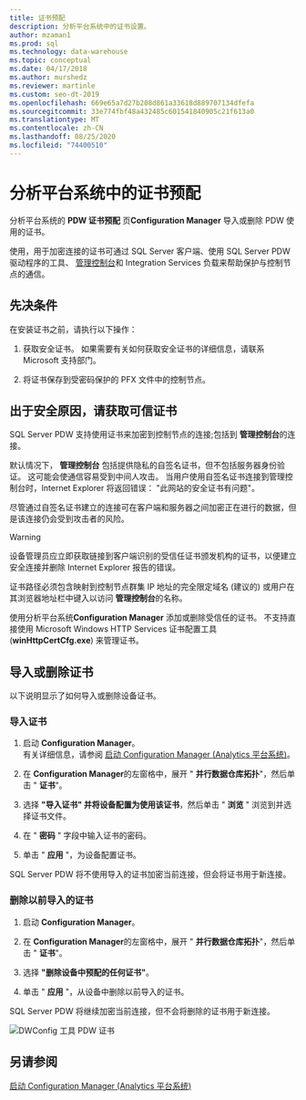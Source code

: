 ```yaml
---
title: 证书预配
description: 分析平台系统中的证书设置。
author: mzaman1
ms.prod: sql
ms.technology: data-warehouse
ms.topic: conceptual
ms.date: 04/17/2018
ms.author: murshedz
ms.reviewer: martinle
ms.custom: seo-dt-2019
ms.openlocfilehash: 669e65a7d27b208d861a33618d889707134dfefa
ms.sourcegitcommit: 33e774fbf48a432485c601541840905c21f613a0
ms.translationtype: MT
ms.contentlocale: zh-CN
ms.lasthandoff: 08/25/2020
ms.locfileid: "74400510"
---
```

# <a name="certificate-provisioning-in-analytics-platform-system"></a>分析平台系统中的证书预配
分析平台系统的 **PDW 证书预配** 页**Configuration Manager** 导入或删除 PDW 使用的证书。 

使用，用于加密连接的证书可通过 SQL Server 客户端、使用 SQL Server PDW 驱动程序的工具、 [管理控制台](monitor-the-appliance-by-using-the-admin-console.md)和 Integration Services 负载来帮助保护与控制节点的通信。 
  
## <a name="prerequisites"></a>先决条件  
在安装证书之前，请执行以下操作：  
  
1.  获取安全证书。 如果需要有关如何获取安全证书的详细信息，请联系 Microsoft 支持部门。  
  
2.  将证书保存到受密码保护的 PFX 文件中的控制节点。  
  
## <a name="for-security-reasons-obtain-a-trusted-certificate"></a>出于安全原因，请获取可信证书  
SQL Server PDW 支持使用证书来加密到控制节点的连接;包括到 **管理控制台**的连接。  
  
默认情况下， **管理控制台** 包括提供隐私的自签名证书，但不包括服务器身份验证。 这可能会使通信容易受到中间人攻击。 当用户使用自签名证书连接到管理控制台时，Internet Explorer 将返回错误： "此网站的安全证书有问题"。  
  
尽管通过自签名证书建立的连接可在客户端和服务器之间加密正在进行的数据，但是该连接仍会受到攻击者的风险。  
  
> [!WARNING]  
> 设备管理员应立即获取链接到客户端识别的受信任证书颁发机构的证书，以便建立安全连接并删除 Internet Explorer 报告的错误。  
  
证书路径必须包含映射到控制节点群集 IP 地址的完全限定域名 (建议的) 或用户在其浏览器地址栏中键入以访问 **管理控制台**的名称。  
  
使用分析平台系统**Configuration Manager** 添加或删除受信任的证书。 不支持直接使用 Microsoft Windows HTTP Services 证书配置工具 (**winHttpCertCfg.exe**) 来管理证书。  
  
## <a name="import-or-remove-the-certificate"></a>导入或删除证书  
以下说明显示了如何导入或删除设备证书。  
  
### <a name="to-import-the-certificate"></a>导入证书  
  
1.  启动 **Configuration Manager**。  
有关详细信息，请参阅 [启动 Configuration Manager &#40;Analytics 平台系统&#41;](launch-the-configuration-manager.md)。  

2.  在 **Configuration Manager**的左窗格中，展开 " **并行数据仓库拓扑**"，然后单击 " **证书**"。  
  
3.  选择 **"导入证书" 并将设备配置为使用该证书**，然后单击 " **浏览** " 浏览到并选择证书文件。  
  
4.  在 " **密码** " 字段中输入证书的密码。  
  
5.  单击 " **应用** "，为设备配置证书。  
  
SQL Server PDW 将不使用导入的证书加密当前连接，但会将证书用于新连接。  
  
### <a name="to-remove-the-previously-imported-certificate"></a>删除以前导入的证书  
  
1.  启动 **Configuration Manager**。 

<!-- MISSING LINKS
For more information, see [Launch the Configuration Manager &#40;Analytics Platform System&#41;](launch-the-configuration-manager-analytics-platform-system.md).  
-->
  
2.  在 **Configuration Manager**的左窗格中，展开 " **并行数据仓库拓扑**"，然后单击 " **证书**"。  
  
3.  选择 **"删除设备中预配的任何证书"**。  
  
4.  单击 " **应用** "，从设备中删除以前导入的证书。  
  
SQL Server PDW 将继续加密当前连接，但不会将删除的证书用于新连接。  
  
![DWConfig 工具 PDW 证书](media/dwconfig-appl-pdw-cert.png "DWConfig 设备 PDW 证书")  
  
## <a name="see-also"></a>另请参阅  
[启动 Configuration Manager &#40;Analytics 平台系统&#41;](launch-the-configuration-manager.md)  
